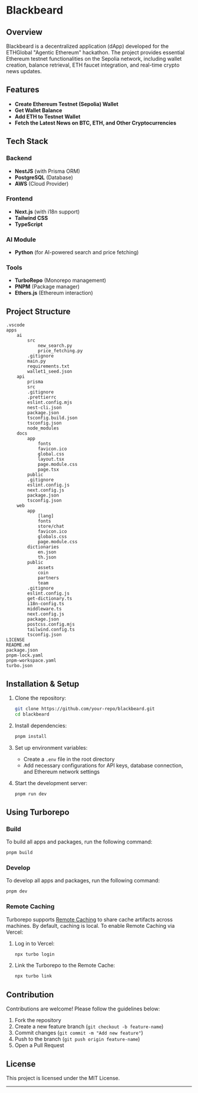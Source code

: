 # Blackbeard

## Overview
Blackbeard is a decentralized application (dApp) developed for the ETHGlobal "Agentic Ethereum" hackathon. The project provides essential Ethereum testnet functionalities on the Sepolia network, including wallet creation, balance retrieval, ETH faucet integration, and real-time crypto news updates.

## Features
- **Create Ethereum Testnet (Sepolia) Wallet**
- **Get Wallet Balance**
- **Add ETH to Testnet Wallet**
- **Fetch the Latest News on BTC, ETH, and Other Cryptocurrencies**

## Tech Stack
### Backend
- **NestJS** (with Prisma ORM)
- **PostgreSQL** (Database)
- **AWS** (Cloud Provider)

### Frontend
- **Next.js** (with i18n support)
- **Tailwind CSS**
- **TypeScript**

### AI Module
- **Python** (for AI-powered search and price fetching)

### Tools
- **TurboRepo** (Monorepo management)
- **PNPM** (Package manager)
- **Ethers.js** (Ethereum interaction)

## Project Structure
```
.vscode  
apps  
    ai  
        src  
            new_search.py  
            price_fetching.py  
        .gitignore  
        main.py  
        requirements.txt  
        wallet1_seed.json  
    api  
        prisma  
        src  
        .gitignore  
        .prettierrc  
        eslint.config.mjs  
        nest-cli.json  
        package.json  
        tsconfig.build.json  
        tsconfig.json  
        node_modules  
    docs  
        app  
            fonts  
            favicon.ico  
            global.css  
            layout.tsx  
            page.module.css  
            page.tsx  
        public  
        .gitignore  
        eslint.config.js  
        next.config.js  
        package.json  
        tsconfig.json  
    web  
        app  
            [lang]  
            fonts  
            store/chat  
            favicon.ico  
            globals.css  
            page.module.css  
        dictionaries  
            en.json  
            th.json  
        public  
            assets  
            coin  
            partners  
            team  
        .gitignore  
        eslint.config.js  
        get-dictionary.ts  
        i18n-config.ts  
        middleware.ts  
        next.config.js  
        package.json  
        postcss.config.mjs  
        tailwind.config.ts  
        tsconfig.json  
LICENSE  
README.md  
package.json  
pnpm-lock.yaml  
pnpm-workspace.yaml  
turbo.json  
```

## Installation & Setup
1. Clone the repository:
   ```sh
   git clone https://github.com/your-repo/blackbeard.git
   cd blackbeard
   ```

2. Install dependencies:
   ```sh
   pnpm install
   ```

3. Set up environment variables:
   - Create a `.env` file in the root directory
   - Add necessary configurations for API keys, database connection, and Ethereum network settings

4. Start the development server:
   ```sh
   pnpm run dev
   ```

## Using Turborepo
### Build
To build all apps and packages, run the following command:
```sh
pnpm build
```

### Develop
To develop all apps and packages, run the following command:
```sh
pnpm dev
```

### Remote Caching
Turborepo supports [Remote Caching](https://turbo.build/repo/docs/core-concepts/remote-caching) to share cache artifacts across machines. By default, caching is local. To enable Remote Caching via Vercel:
1. Log in to Vercel:
   ```sh
   npx turbo login
   ```
2. Link the Turborepo to the Remote Cache:
   ```sh
   npx turbo link
   ```

## Contribution
Contributions are welcome! Please follow the guidelines below:
1. Fork the repository
2. Create a new feature branch (`git checkout -b feature-name`)
3. Commit changes (`git commit -m "Add new feature"`)
4. Push to the branch (`git push origin feature-name`)
5. Open a Pull Request

## License
This project is licensed under the MIT License.

---

